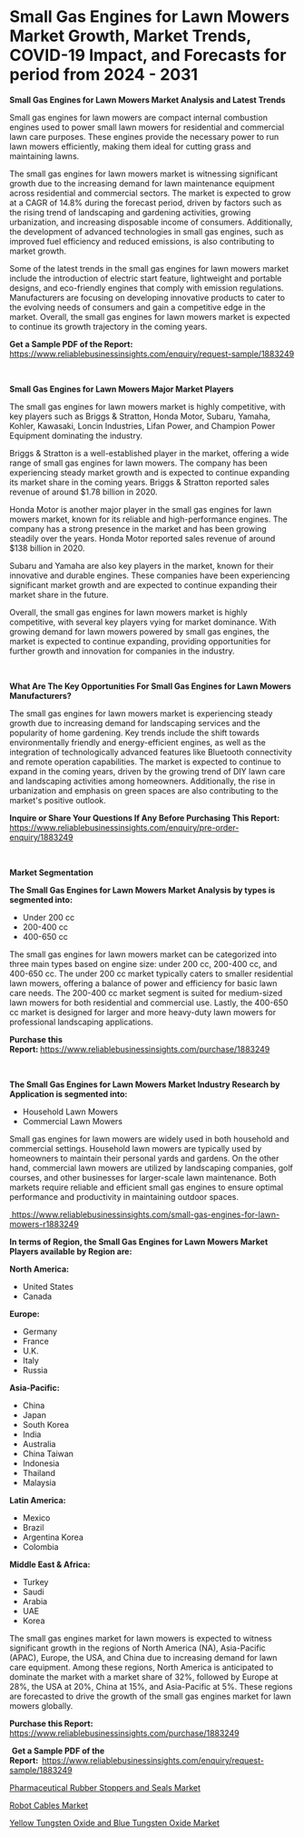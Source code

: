 <p><h1>Small Gas Engines for Lawn Mowers Market Growth, Market Trends, COVID-19 Impact, and Forecasts for period from 2024 - 2031</h1></p><p><strong>Small Gas Engines for Lawn Mowers Market Analysis and Latest Trends</strong></p>
<p><p>Small gas engines for lawn mowers are compact internal combustion engines used to power small lawn mowers for residential and commercial lawn care purposes. These engines provide the necessary power to run lawn mowers efficiently, making them ideal for cutting grass and maintaining lawns.</p><p>The small gas engines for lawn mowers market is witnessing significant growth due to the increasing demand for lawn maintenance equipment across residential and commercial sectors. The market is expected to grow at a CAGR of 14.8% during the forecast period, driven by factors such as the rising trend of landscaping and gardening activities, growing urbanization, and increasing disposable income of consumers. Additionally, the development of advanced technologies in small gas engines, such as improved fuel efficiency and reduced emissions, is also contributing to market growth.</p><p>Some of the latest trends in the small gas engines for lawn mowers market include the introduction of electric start feature, lightweight and portable designs, and eco-friendly engines that comply with emission regulations. Manufacturers are focusing on developing innovative products to cater to the evolving needs of consumers and gain a competitive edge in the market. Overall, the small gas engines for lawn mowers market is expected to continue its growth trajectory in the coming years.</p></p>
<p><strong>Get a Sample PDF of the Report:&nbsp;</strong> <a href="https://www.reliablebusinessinsights.com/enquiry/request-sample/1883249">https://www.reliablebusinessinsights.com/enquiry/request-sample/1883249</a></p>
<p>&nbsp;</p>
<p><strong>Small Gas Engines for Lawn Mowers Major Market Players</strong></p>
<p><p>The small gas engines for lawn mowers market is highly competitive, with key players such as Briggs & Stratton, Honda Motor, Subaru, Yamaha, Kohler, Kawasaki, Loncin Industries, Lifan Power, and Champion Power Equipment dominating the industry.</p><p>Briggs & Stratton is a well-established player in the market, offering a wide range of small gas engines for lawn mowers. The company has been experiencing steady market growth and is expected to continue expanding its market share in the coming years. Briggs & Stratton reported sales revenue of around $1.78 billion in 2020.</p><p>Honda Motor is another major player in the small gas engines for lawn mowers market, known for its reliable and high-performance engines. The company has a strong presence in the market and has been growing steadily over the years. Honda Motor reported sales revenue of around $138 billion in 2020.</p><p>Subaru and Yamaha are also key players in the market, known for their innovative and durable engines. These companies have been experiencing significant market growth and are expected to continue expanding their market share in the future.</p><p>Overall, the small gas engines for lawn mowers market is highly competitive, with several key players vying for market dominance. With growing demand for lawn mowers powered by small gas engines, the market is expected to continue expanding, providing opportunities for further growth and innovation for companies in the industry.</p></p>
<p>&nbsp;</p>
<p><strong>What Are The Key Opportunities For Small Gas Engines for Lawn Mowers Manufacturers?</strong></p>
<p><p>The small gas engines for lawn mowers market is experiencing steady growth due to increasing demand for landscaping services and the popularity of home gardening. Key trends include the shift towards environmentally friendly and energy-efficient engines, as well as the integration of technologically advanced features like Bluetooth connectivity and remote operation capabilities. The market is expected to continue to expand in the coming years, driven by the growing trend of DIY lawn care and landscaping activities among homeowners. Additionally, the rise in urbanization and emphasis on green spaces are also contributing to the market's positive outlook.</p></p>
<p><strong>Inquire or Share Your Questions If Any Before Purchasing This Report:</strong> <a href="https://www.reliablebusinessinsights.com/enquiry/pre-order-enquiry/1883249">https://www.reliablebusinessinsights.com/enquiry/pre-order-enquiry/1883249</a></p>
<p>&nbsp;</p>
<p><strong>Market Segmentation</strong></p>
<p><strong>The Small Gas Engines for Lawn Mowers Market Analysis by types is segmented into:</strong></p>
<p><ul><li>Under 200 cc</li><li>200-400 cc</li><li>400-650 cc</li></ul></p>
<p><p>The small gas engines for lawn mowers market can be categorized into three main types based on engine size: under 200 cc, 200-400 cc, and 400-650 cc. The under 200 cc market typically caters to smaller residential lawn mowers, offering a balance of power and efficiency for basic lawn care needs. The 200-400 cc market segment is suited for medium-sized lawn mowers for both residential and commercial use. Lastly, the 400-650 cc market is designed for larger and more heavy-duty lawn mowers for professional landscaping applications.</p></p>
<p><strong>Purchase this Report:&nbsp;</strong><a href="https://www.reliablebusinessinsights.com/purchase/1883249">https://www.reliablebusinessinsights.com/purchase/1883249</a></p>
<p>&nbsp;</p>
<p><strong>The Small Gas Engines for Lawn Mowers Market Industry Research by Application is segmented into:</strong></p>
<p><ul><li>Household Lawn Mowers</li><li>Commercial Lawn Mowers</li></ul></p>
<p><p>Small gas engines for lawn mowers are widely used in both household and commercial settings. Household lawn mowers are typically used by homeowners to maintain their personal yards and gardens. On the other hand, commercial lawn mowers are utilized by landscaping companies, golf courses, and other businesses for larger-scale lawn maintenance. Both markets require reliable and efficient small gas engines to ensure optimal performance and productivity in maintaining outdoor spaces.</p></p>
<p><a href="https://www.reliablebusinessinsights.com/small-gas-engines-for-lawn-mowers-r1883249">&nbsp;https://www.reliablebusinessinsights.com/small-gas-engines-for-lawn-mowers-r1883249</a></p>
<p><strong>In terms of Region, the Small Gas Engines for Lawn Mowers Market Players available by Region are:</strong></p>
<p>
    <p> <strong> North America: </strong>
        <ul>
            <li>United States</li>
            <li>Canada</li>
        </ul>
        </p> 
    <p> <strong> Europe: </strong>
        <ul>
            <li>Germany</li>
            <li>France</li>
            <li>U.K.</li>
            <li>Italy</li>
            <li>Russia</li>
        </ul>
        </p> 
    <p> <strong> Asia-Pacific: </strong>
        <ul>
            <li>China</li>
            <li>Japan</li>
            <li>South Korea</li>
            <li>India</li>
            <li>Australia</li>
            <li>China Taiwan</li>
            <li>Indonesia</li>
            <li>Thailand</li>
            <li>Malaysia</li>
        </ul>
        </p> 
    <p> <strong> Latin America: </strong>
        <ul>
            <li>Mexico</li>
            <li>Brazil</li>
            <li>Argentina Korea</li>
            <li>Colombia</li>
        </ul>
        </p> 
    <p> <strong> Middle East & Africa: </strong>
        <ul>
            <li>Turkey</li>
            <li>Saudi</li>
            <li>Arabia</li>
            <li>UAE</li>
            <li>Korea</li>
        </ul>
    </p>
    </p>
<p><p>The small gas engines market for lawn mowers is expected to witness significant growth in the regions of North America (NA), Asia-Pacific (APAC), Europe, the USA, and China due to increasing demand for lawn care equipment. Among these regions, North America is anticipated to dominate the market with a market share of 32%, followed by Europe at 28%, the USA at 20%, China at 15%, and Asia-Pacific at 5%. These regions are forecasted to drive the growth of the small gas engines market for lawn mowers globally.</p></p>
<p><strong>Purchase this Report: </strong><a href="https://www.reliablebusinessinsights.com/purchase/1883249">https://www.reliablebusinessinsights.com/purchase/1883249</a></p>
<p>&nbsp;<strong>Get a Sample PDF of the Report:&nbsp;&nbsp;</strong><a href="https://www.reliablebusinessinsights.com/enquiry/request-sample/1883249">https://www.reliablebusinessinsights.com/enquiry/request-sample/1883249</a></p>
<p><strong></strong></p>
<p><p><a href="https://www.linkedin.com/pulse/pharmaceutical-rubber-stoppers-seals-market-size-amp-share-analysis-tdzzf?trackingId=dp%2BPx4iA1vdhgdGD20sHCg%3D%3D">Pharmaceutical Rubber Stoppers and Seals Market</a></p><p><a href="https://www.linkedin.com/pulse/global-robot-cables-industry-types-applications-market-players-uxjxf?trackingId=k%2B3nGgLPqf26uV7SchYs0g%3D%3D">Robot Cables Market</a></p><p><a href="https://www.linkedin.com/pulse/yellow-tungsten-oxide-blue-market-size-amp-share-analysis-growth-6ganf?trackingId=yybIkNAgTGOTbTi%2FzWaxhw%3D%3D">Yellow Tungsten Oxide and Blue Tungsten Oxide Market</a></p></p>